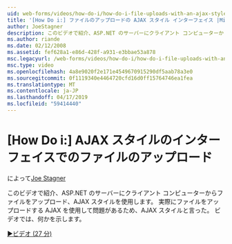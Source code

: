```yaml
---
uid: web-forms/videos/how-do-i/how-do-i-file-uploads-with-an-ajax-style-interface
title: '[How Do i:] ファイルのアップロードの AJAX スタイル インターフェイス |Microsoft Docs'
author: JoeStagner
description: このビデオで紹介、ASP.NET のサーバーにクライアント コンピューターからファイルをアップロード、AJAX スタイルを使用します。 あるため、AJAX スタイルと言ったをしています.
ms.author: riande
ms.date: 02/12/2008
ms.assetid: fef628a1-e86d-428f-a931-e3bbae53a878
msc.legacyurl: /web-forms/videos/how-do-i/how-do-i-file-uploads-with-an-ajax-style-interface
msc.type: video
ms.openlocfilehash: 4a8e9020f2e171e4549670915290df5aab78a3e0
ms.sourcegitcommit: 0f1119340e4464720cfd16d0ff15764746ea1fea
ms.translationtype: MT
ms.contentlocale: ja-JP
ms.lasthandoff: 04/17/2019
ms.locfileid: "59414440"
---
```

# <a name="how-do-i--file-uploads-with-an-ajax-style-interface"></a>[How Do i:] AJAX スタイルのインターフェイスでのファイルのアップロード

によって[Joe Stagner](https://github.com/JoeStagner)

このビデオで紹介、ASP.NET のサーバーにクライアント コンピューターからファイルをアップロード、AJAX スタイルを使用します。 実際にファイルをアップロードする AJAX を使用して問題があるため、AJAX スタイルと言った。 ビデオでは、何かを示します。

[&#9654;ビデオ (27 分)](https://channel9.msdn.com/Blogs/ASP-NET-Site-Videos/how-do-i-file-uploads-with-an-ajax-style-interface)
